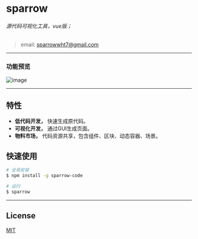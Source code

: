 # sparrow

###### 源代码可视化工具，vue版；
> email: sparrowwht7@gmail.com
---
### 功能预览
![image](https://gitee.com/sparrow-js/sparrow-static/raw/master/sparrow.gif)

---
## 特性

- **低代码开发，** 快速生成原代码。
- **可视化开发，** 通过GUI生成页面。
- **物料市场，** 代码资源共享，包含组件、区块、动态容器、场景。

## 快速使用
```bash
# 全局安装
$ npm install -g sparrow-code

# 运行
$ sparrow
```
---

## License
[MIT](http://opensource.org/licenses/MIT)